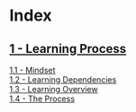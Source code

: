# Index
## [1 - Learning Process](Learning%20Process)
  [1.1 - Mindset](Learning%20Process/1.%20Mindset.md)  
  [1.2 - Learning Dependencies](Learning%20Process/2.%20Learning%20Dependencies.md)  
  [1.3 - Learning Overview](Learning%20Process/3.%20Learning%20Overview.md)  
  [1.4 - The Process](Learning%20Process/4.%20The%20Process.md)
